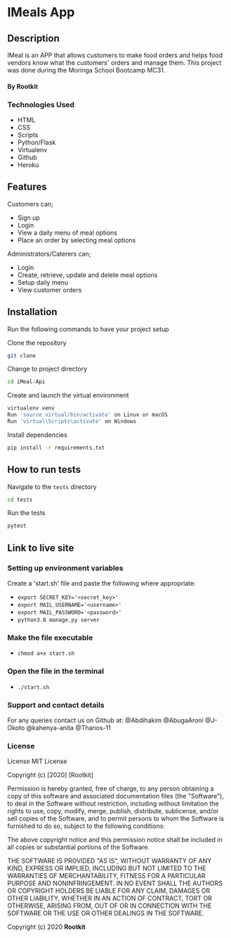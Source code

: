 # IMeals App

## Description

IMeal is an APP  that allows customers to make food orders and helps food vendors know what the customers' orders and manage them. This project was done during the Moringa School Bootcamp MC31.


#### By **Rootkit**

### Technologies Used

- HTML
- CSS
- Scripts
- Python/Flask
- Virtualenv
- Github
- Heroku

## Features

Customers can;
* Sign up
* Login
* View a daily menu of meal options
* Place an order by selecting meal options

Administrators/Caterers can;
* Login
* Create, retrieve, update and delete meal options 
* Setup daily menu
* View customer orders

## Installation

Run the following commands to have your project setup

Clone the repository

```sh
git clone 
```

Change to project directory

```sh
cd iMeal-Api
```

Create and launch the virtual environment

```sh
virtualenv venv
Run 'source virtual/bin/activate' on Linux or macOS
Run 'virtual\Scripts\activate' on Windows
```

Install dependencies

```sh
pip install -r requirements.txt
```

## How to  run tests

Navigate to the `tests` directory 

```sh
cd tests
```
Run the tests 

```sh
pytest
```

## Link to live site


### Setting up environment variables

Create a 'start.sh' file and paste the following where appropriate:

- `export SECRET_KEY='<secret_key>'`
- `export MAIL_USERNAME='<username>'`
- `export MAIL_PASSWORD='<password>'`
- `python3.8 manage.py server`



### Make the file executable

- `chmod a+x start.sh`

### Open the file in the terminal

- `./start.sh`


### Support and contact details
For any queries contact us on Github at:
@Abdihakim
@AbugaAroni
@J-Okoto
@kahenya-anita
@Thanos-11
### License
License MIT License

Copyright (c) [2020] [Rootkit]

Permission is hereby granted, free of charge, to any person obtaining a copy of this software and associated documentation files (the "Software"), to deal in the Software without restriction, including without limitation the rights to use, copy, modify, merge, publish, distribute, sublicense, and/or sell copies of the Software, and to permit persons to whom the Software is furnished to do so, subject to the following conditions:

The above copyright notice and this permission notice shall be included in all copies or substantial portions of the Software.

THE SOFTWARE IS PROVIDED "AS IS", WITHOUT WARRANTY OF ANY KIND, EXPRESS OR IMPLIED, INCLUDING BUT NOT LIMITED TO THE WARRANTIES OF MERCHANTABILITY, FITNESS FOR A PARTICULAR PURPOSE AND NONINFRINGEMENT. IN NO EVENT SHALL THE AUTHORS OR COPYRIGHT HOLDERS BE LIABLE FOR ANY CLAIM, DAMAGES OR OTHER LIABILITY, WHETHER IN AN ACTION OF CONTRACT, TORT OR OTHERWISE, ARISING FROM, OUT OF OR IN CONNECTION WITH THE SOFTWARE OR THE USE OR OTHER DEALINGS IN THE SOFTWARE.

Copyright (c) 2020 **Rootkit**
